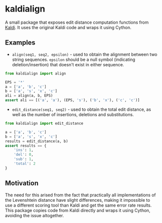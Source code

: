 # kaldialign

A small package that exposes edit distance computation functions from [Kaldi](https://github.com/kaldi-asr/kaldi). It uses the original Kaldi code and wraps it using Cython.

## Examples

- `align(seq1, seq2, epsilon)` - used to obtain the alignment between two string sequences. `epsilon` should be a null symbol (indicating deletion/insertion) that doesn't exist in either sequence.

```python
from kaldialign import align

EPS = '*'
a = ['a', 'b', 'c']
b = ['a', 's', 'x', 'c']
ali = align(a, b, EPS)
assert ali == [('a', 'a'), (EPS, 's'), ('b', 'x'), ('c', 'c')]
```

- `edit_distance(seq1, seq2)` - used to obtain the total edit distance, as well as the number of insertions, deletions and substitutions. 

```python
from kaldialign import edit_distance

a = ['a', 'b', 'c']
b = ['a', 's', 'x', 'c']
results = edit_distance(a, b)
assert results == {
    'ins': 1,
    'del': 0,
    'sub': 1,
    'total': 2
}
```

## Motivation

The need for this arised from the fact that practically all implementations of the Levenshtein distance have slight differences, making it impossible to use a different scoring tool than Kaldi and get the same error rate results. This package copies code from Kaldi directly and wraps it using Cython, avoiding the issue altogether.